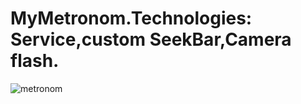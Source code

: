 # MyMetronom.Technologies: Service,custom SeekBar,Camera flash.
![metronom](https://cloud.githubusercontent.com/assets/15230331/14173333/ee198a3a-f745-11e5-95a9-541fe0ffdabb.png)
